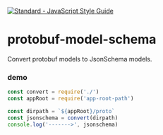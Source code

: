 [![Standard - JavaScript Style Guide]( https://cdn.jsdelivr.net/gh/standard/standard@master/badge.svg )]( https://github.com/standard/standard )

# protobuf-model-schema
Convert protobuf models to JsonSchema models.

### demo

```javascript
const convert = require('./')
const appRoot = require('app-root-path')

const dirpath = `${appRoot}/proto`
const jsonschema = convert(dirpath)
console.log('------->', jsonschema)
```